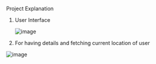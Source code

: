 Project Explanation

1) User Interface

   ![image](https://github.com/priyanshJ23/Assigment1/assets/92028011/fb1909db-d61d-4a04-98e2-0b974c6d5c70)

2) For having details and fetching current location of user

![image](https://github.com/priyanshJ23/Assigment1/assets/92028011/32cd6340-9c55-4eca-8a93-47b3c24f5e30)


   
